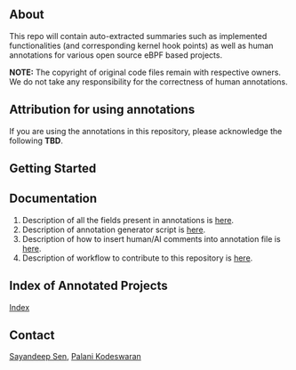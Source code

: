 ## About
This repo will contain auto-extracted summaries such as implemented functionalities (and corresponding kernel hook points) as well as human annotations for various open source eBPF based projects.

**NOTE:** The copyright of original code files remain with respective owners. We do not take any responsibility for the correctness of human annotations. 

## Attribution for using annotations
If you are using the annotations in this repository, please acknowledge the following **TBD**.

## Getting Started

## Documentation
1. Description of all the fields present in annotations is [here](documentation.md).
2. Description of annotation generator script is [here](ANNOTATION_GENERATOR.md).
3. Description of how to insert human/AI comments into annotation file is [here](COMMENT_ADDITION.md).
4. Description of workflow to contribute to this repository is [here](contribution_workflow.md).

## Index of Annotated Projects
[Index](index.md)
## Contact
[Sayandeep Sen](https://www.github.com/sdsen), [Palani Kodeswaran](https://www.github.com/palanik1)
